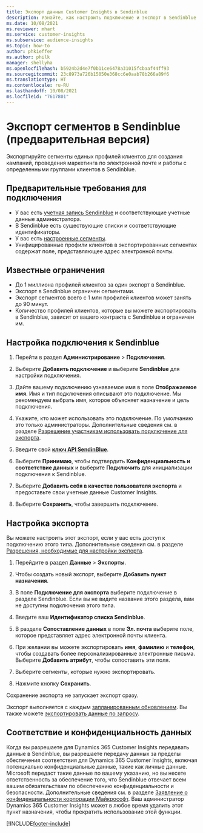 ```yaml
---
title: Экспорт данных Customer Insights в Sendinblue
description: Узнайте, как настроить подключение и экспорт в Sendinblue.
ms.date: 10/08/2021
ms.reviewer: mhart
ms.service: customer-insights
ms.subservice: audience-insights
ms.topic: how-to
author: phkieffer
ms.author: philk
manager: shellyha
ms.openlocfilehash: b5924b2d4e7f0b11ce6478a31015fcbaaf44ff93
ms.sourcegitcommit: 23c8973a726b15050e368cc6e0aab78b266a89f6
ms.translationtype: HT
ms.contentlocale: ru-RU
ms.lasthandoff: 10/08/2021
ms.locfileid: "7617801"
---
```

# <a name="export-segments-to-sendinblue-preview"></a>Экспорт сегментов в Sendinblue (предварительная версия)

Экспортируйте сегменты единых профилей клиентов для создания кампаний, проведения маркетинга по электронной почте и работы с определенными группами клиентов в Sendinblue.

## <a name="prerequisites-for-connection"></a>Предварительные требования для подключения

-   У вас есть [учетная запись Sendinblue](https://www.sendinblue.com/) и соответствующие учетные данные администратора.
-   В Sendinblue есть существующие списки и соответствующие идентификаторы.
-   У вас есть [настроенные сегменты](segments.md).
-   Унифицированные профили клиентов в экспортированных сегментах содержат поле, представляющее адрес электронной почты.

## <a name="known-limitations"></a>Известные ограничения

- До 1 миллиона профилей клиентов за один экспорт в Sendinblue.
- Экспорт в Sendinblue ограничен сегментами.
- Экспорт сегментов всего с 1 млн профилей клиентов может занять до 90 минут. 
- Количество профилей клиентов, которые вы можете экспортировать в Sendinblue, зависит от вашего контракта с Sendinblue и ограничен им.

## <a name="set-up-connection-to-sendinblue"></a>Настройка подключения к Sendinblue

1. Перейти в раздел **Администрирование** > **Подключения**.

1. Выберите **Добавить подключение** и выберите **Sendinblue** для настройки подключения.

1. Дайте вашему подключению узнаваемое имя в поле **Отображаемое имя**. Имя и тип подключения описывают это подключение. Мы рекомендуем выбрать имя, которое объясняет назначение и цель подключения.

1. Укажите, кто может использовать это подключение. По умолчанию это только администраторы. Дополнительные сведения см. в разделе [Разрешение участникам использовать подключение для экспорта](connections.md#allow-contributors-to-use-a-connection-for-exports).

1. Введите свой **[ключ API SendinBlue](https://developers.sendinblue.com/docs/getting-started#:~:text=Get%20your%20API%20key&text=You%20can%20create%20one%20from,your%20settings%20This%20API%20key)**.

1. Выберите **Принимаю**, чтобы подтвердить **Конфиденциальность и соответствие данных** и выберите **Подключить** для инициализации подключения к Sendinblue.

1. Выберите **Добавить себя в качестве пользователя экспорта** и предоставьте свои учетные данные Customer Insights.

1. Выберите **Сохранить**, чтобы завершить подключение.

## <a name="configure-an-export"></a>Настройка экспорта

Вы можете настроить этот экспорт, если у вас есть доступ к подключению этого типа. Дополнительные сведения см. в разделе [Разрешения, необходимые для настройки экспорта](export-destinations.md#set-up-a-new-export).

1. Перейдите в раздел **Данные** > **Экспорты**.

1. Чтобы создать новый экспорт, выберите **Добавить пункт назначения**.

1. В поле **Подключение для экспорта** выберите подключение в разделе Sendinblue. Если вы не видите название этого раздела, вам не доступны подключения этого типа.

1. Введите ваш **Идентификатор списка Sendinblue**. 

1. В разделе **Сопоставление данных** в поле **Эл. почта** выберите поле, которое представляет адрес электронной почты клиента. 

1. При желании вы можете экспортировать **имя**, **фамилию** и **телефон**, чтобы создавать более персонализированные электронные письма. Выберите **Добавить атрибут**, чтобы сопоставить эти поля.

1. Выберите сегменты, которые нужно экспортировать. 

1. Нажмите кнопку **Сохранить**.

Сохранение экспорта не запускает экспорт сразу.

Экспорт выполняется с каждым [запланированным обновлением](system.md#schedule-tab). Вы также можете [экспортировать данные по запросу](export-destinations.md#run-exports-on-demand). 


## <a name="data-privacy-and-compliance"></a>Соответствие и конфиденциальность данных

Когда вы разрешаете для Dynamics 365 Customer Insights передавать данные в Sendinblue, вы разрешаете передачу данных за пределы обеспечения соответствия для Dynamics 365 Customer Insights, включая потенциально конфиденциальные данные, такие как личные данные. Microsoft передаст такие данные по вашему указанию, но вы несете ответственность за обеспечение того, что Sendinblue отвечает всем вашим обязательствам по обеспечению конфиденциальности и безопасности. Дополнительные сведения см. в разделе [Заявление о конфиденциальности корпорации Майкрософт](https://go.microsoft.com/fwlink/?linkid=396732).
Ваш администратор Dynamics 365 Customer Insights может в любое время удалить этот пункт назначения, чтобы прекратить использование этой функции.


[!INCLUDE[footer-include](../includes/footer-banner.md)]
